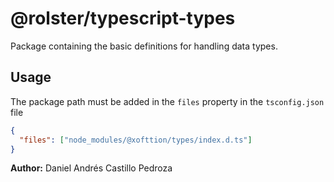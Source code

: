 # @rolster/typescript-types

Package containing the basic definitions for handling data types.

## Usage

The package path must be added in the `files` property in the `tsconfig.json` file

```json
{
  "files": ["node_modules/@xofttion/types/index.d.ts"]
}
```

<p>
  <b>Author:</b> Daniel Andrés Castillo Pedroza
</p>
